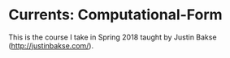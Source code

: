 # Currents: Computational-Form

This is the course I take in Spring 2018 taught by Justin Bakse (http://justinbakse.com/).
